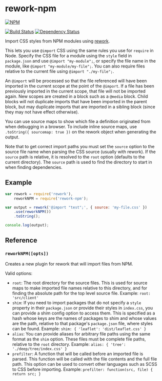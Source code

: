 # rework-npm

[![NPM](https://nodei.co/npm/rework-npm.png?compact=true)](https://nodei.co/npm/rework-npm/)

[![Build Status](https://drone.io/github.com/conradz/rework-npm/status.png)](https://drone.io/github.com/conradz/rework-npm/latest)
[![Dependency Status](https://david-dm.org/conradz/rework-npm.png)](https://david-dm.org/conradz/rework-npm)

Import CSS styles from NPM modules using
[rework](https://github.com/visionmedia/rework).

This lets you use `@import` CSS using the same rules you use for `require` in
Node. Specify the CSS file for a module using the `style` field in
`package.json` and use `@import "my-module";`, or specify the file name in the
module, like `@import "my-module/my-file";`. You can also require files relative
to the current file using `@import "./my-file";`.

An `@import` will be processed so that the file referenced will have been
imported in the current scope at the point of the `@import`. If a file has been
previously imported in the current scope, that file will not be imported again.
New scopes are created in a block such as a `@media` block. Child blocks will
not duplicate imports that have been imported in the parent block, but may
duplicate imports that are imported in a sibling block (since they may not have
effect otherwise).

You can use source maps to show which file a definition originated from when
debugging in a browser. To include inline source maps, use
`.toString({ sourcemap: true })` on the rework object when generating the
output.

Note that to get correct import paths you must set the `source` option to the
source file name when parsing the CSS source (usually with rework). If the
`source` path is relative, it is resolved to the `root` option (defaults to the
current directory). The `source` path is used to find the directory to start in
when finding dependencies.

## Example

```js
var rework = require('rework'),
    reworkNPM = require('rework-npm');

var output = rework('@import "test";', { source: 'my-file.css' })
    .use(reworkNPM())
    .toString();

console.log(output);
```

## Reference

### `reworkNPM([opts])`

Creates a new plugin for rework that will import files from NPM.

Valid options:

 * `root`: The root directory for the source files. This is used for source maps
   to make imported file names relative to this directory, and for finding the
   absolute path for the top level source file. Example: `root: 'src/client'`
 * `shim`: If you need to import packages that do not specify a `style`
   property in their `package.json` or provide their styles in `index.css`,
   you can provide a shim config option to access them. This is specified as a
   hash whose keys are the names of packages to shim and whose values are the
   path, relative to that package's `package.json` file, where styles can be
   found. Example: `shim: { 'leaflet': 'dist/leaflet.css' }`
 * `alias`: You can provide aliases for arbitrary file paths using the same
   format as the `shim` option. These files must be complete file paths,
   relative to the `root` directory. Example:
   `alias: { 'tree': './deep/tree/index.css' }`
 * `prefilter`: A function that will be called before an imported file is
   parsed. This function will be called with the file contents and the full file
   path. This option can be used to convert other languages such as SCSS to CSS
   before importing. Example: `prefilter: function(src, file) { return src; }`
